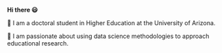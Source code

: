**Hi there 😃**

🌵 I am a doctoral student in Higher Education at the University of Arizona.

📖 I am passionate about using data science methodologies to approach educational research.

